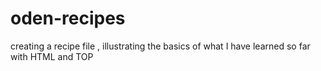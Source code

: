 # oden-recipes
creating a recipe file , illustrating the basics of what I have learned so far with HTML and TOP